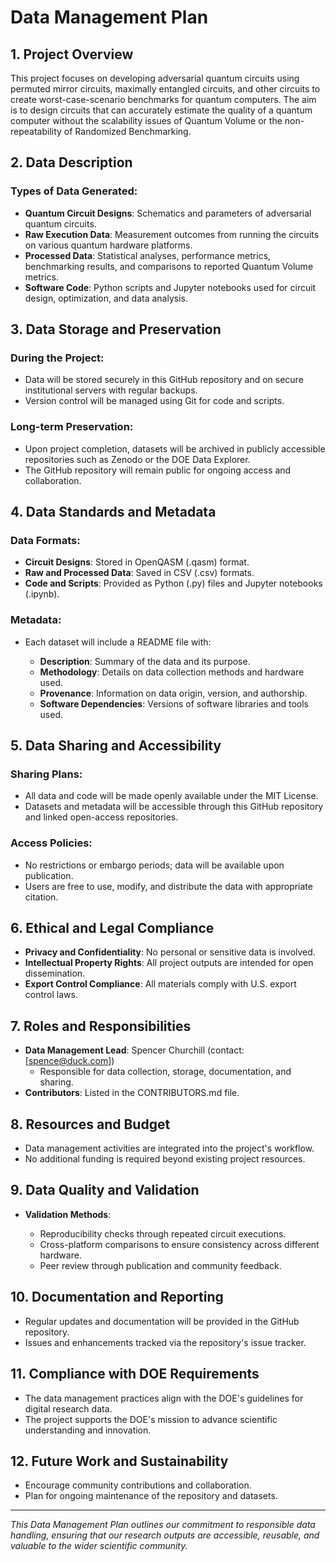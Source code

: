 # Data Management Plan

## 1. Project Overview

This project focuses on developing adversarial quantum circuits using permuted mirror circuits, maximally entangled circuits, and other circuits to create worst-case-scenario benchmarks for quantum computers. The aim is to design circuits that can accurately estimate the quality of a quantum computer without the scalability issues of Quantum Volume or the non-repeatability of Randomized Benchmarking.

## 2. Data Description

### Types of Data Generated:

- **Quantum Circuit Designs**: Schematics and parameters of adversarial quantum circuits.
- **Raw Execution Data**: Measurement outcomes from running the circuits on various quantum hardware platforms.
- **Processed Data**: Statistical analyses, performance metrics, benchmarking results, and comparisons to reported Quantum Volume metrics.
- **Software Code**: Python scripts and Jupyter notebooks used for circuit design, optimization, and data analysis.

## 3. Data Storage and Preservation

### During the Project:

- Data will be stored securely in this GitHub repository and on secure institutional servers with regular backups.
- Version control will be managed using Git for code and scripts.

### Long-term Preservation:

- Upon project completion, datasets will be archived in publicly accessible repositories such as Zenodo or the DOE Data Explorer.
- The GitHub repository will remain public for ongoing access and collaboration.

## 4. Data Standards and Metadata

### Data Formats:

- **Circuit Designs**: Stored in OpenQASM (.qasm) format.
- **Raw and Processed Data**: Saved in CSV (.csv) formats.
- **Code and Scripts**: Provided as Python (.py) files and Jupyter notebooks (.ipynb).

### Metadata:

- Each dataset will include a README file with:

  - **Description**: Summary of the data and its purpose.
  - **Methodology**: Details on data collection methods and hardware used.
  - **Provenance**: Information on data origin, version, and authorship.
  - **Software Dependencies**: Versions of software libraries and tools used.

## 5. Data Sharing and Accessibility

### Sharing Plans:

- All data and code will be made openly available under the MIT License.
- Datasets and metadata will be accessible through this GitHub repository and linked open-access repositories.

### Access Policies:

- No restrictions or embargo periods; data will be available upon publication.
- Users are free to use, modify, and distribute the data with appropriate citation.

## 6. Ethical and Legal Compliance

- **Privacy and Confidentiality**: No personal or sensitive data is involved.
- **Intellectual Property Rights**: All project outputs are intended for open dissemination.
- **Export Control Compliance**: All materials comply with U.S. export control laws.

## 7. Roles and Responsibilities

- **Data Management Lead**: Spencer Churchill (contact: [spence@duck.com])
  - Responsible for data collection, storage, documentation, and sharing.
- **Contributors**: Listed in the CONTRIBUTORS.md file.

## 8. Resources and Budget

- Data management activities are integrated into the project's workflow.
- No additional funding is required beyond existing project resources.

## 9. Data Quality and Validation

- **Validation Methods**:

  - Reproducibility checks through repeated circuit executions.
  - Cross-platform comparisons to ensure consistency across different hardware.
  - Peer review through publication and community feedback.

## 10. Documentation and Reporting

- Regular updates and documentation will be provided in the GitHub repository.
- Issues and enhancements tracked via the repository's issue tracker.

## 11. Compliance with DOE Requirements

- The data management practices align with the DOE's guidelines for digital research data.
- The project supports the DOE's mission to advance scientific understanding and innovation.

## 12. Future Work and Sustainability

- Encourage community contributions and collaboration.
- Plan for ongoing maintenance of the repository and datasets.

---

*This Data Management Plan outlines our commitment to responsible data handling, ensuring that our research outputs are accessible, reusable, and valuable to the wider scientific community.*
